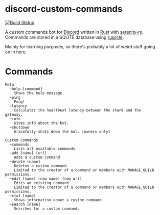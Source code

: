 # discord-custom-commands
[![Build Status](https://travis-ci.org/drklee3/discord-custom-commands.svg?branch=master)](https://travis-ci.org/drklee3/discord-custom-commands)

A custom commands bot for [Discord](https://discordapp.com/) written in [Rust](https://www.rust-lang.org/) with [serenity-rs](https://github.com/zeyla/serenity).  Commands are stored in a SQLITE database using [rusqlite](https://github.com/jgallagher/rusqlite).

Mainly for learning purposes, so there's probably a lot of weird stuff going on in here.

# Commands
```
Meta
  ~help [command]
    Shows the help message.
  ~ping
    Pong!
  ~latency
    Calculates the heartbeat latency between the shard and the gateway.
  ~info
    Gives info about the bot.
  ~shutdown
    Gracefully shuts down the bot. (owners only)

Custom Commands
  ~commands
    Lists all available commands
  ~add [name] [url]
    Adds a custom command
  ~delete [name]
    Deletes a custom command.
    Limited to the creator of a command or members with MANAGE_GUILD permissions.
  ~edit [name] [new name] [new url]
    Edits an existing command.
    Limited to the creator of a command or members with MANAGE_GUILD permissions.
  ~stat [name]
    Shows informatino about a custom command.
  ~search [name]
    Searches for a custom command.
```